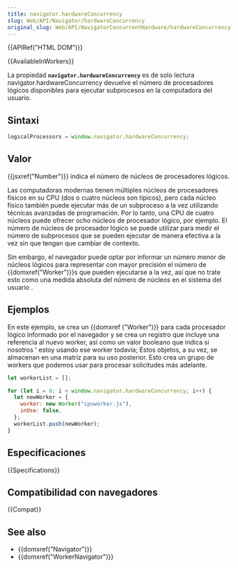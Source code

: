 ```yaml
---
title: navigator.hardwareConcurrency
slug: Web/API/Navigator/hardwareConcurrency
original_slug: Web/API/NavigatorConcurrentHardware/hardwareConcurrency
---
```


{{APIRef("HTML DOM")}}

{{AvailableInWorkers}}

La propiedad **`navigator.hardwareConcurrency`** es de solo lectura navigator.hardwareConcurrency devuelve el número de procesadores lógicos disponibles para ejecutar subprocesos en la computadora del usuario.

## Sintaxi

```js
logicalProcessors = window.navigator.hardwareConcurrency;
```

## Valor

{{jsxref("Number")}} indica el número de núcleos de procesadores lógicos.

Las computadoras modernas tienen múltiples núcleos de procesadores físicos en su CPU (dos o cuatro núcleos son típicos), pero cada núcleo físico también puede ejecutar más de un subproceso a la vez utilizando técnicas avanzadas de programación. Por lo tanto, una CPU de cuatro núcleos puede ofrecer ocho núcleos de procesador lógico, por ejemplo. El número de núcleos de procesador lógico se puede utilizar para medir el número de subprocesos que se pueden ejecutar de manera efectiva a la vez sin que tengan que cambiar de contexto.

Sin embargo, el navegador puede optar por informar un número menor de núcleos lógicos para representar con mayor precisión el número de {{domxref("Worker")}}s que pueden ejecutarse a la vez, así que no trate esto como una medida absoluta del número de núcleos en el sistema del usuario .

## Ejemplos

En este ejemplo, se crea un {{domxref ("Worker")}} para cada procesador lógico informado por el navegador y se crea un registro que incluye una referencia al nuevo worker, así como un valor booleano que indica si nosotros ' estoy usando ese worker todavía; Estos objetos, a su vez, se almacenan en una matriz para su uso posterior. Esto crea un grupo de workers que podemos usar para procesar solicitudes más adelante.

```js
let workerList = [];

for (let i = 0; i < window.navigator.hardwareConcurrency; i++) {
  let newWorker = {
    worker: new Worker("cpuworker.js"),
    inUse: false,
  };
  workerList.push(newWorker);
}
```

## Especificaciones

{{Specifications}}

## Compatibilidad con navegadores

{{Compat}}

## See also

- {{domxref("Navigator")}}
- {{domxref("WorkerNavigator")}}
